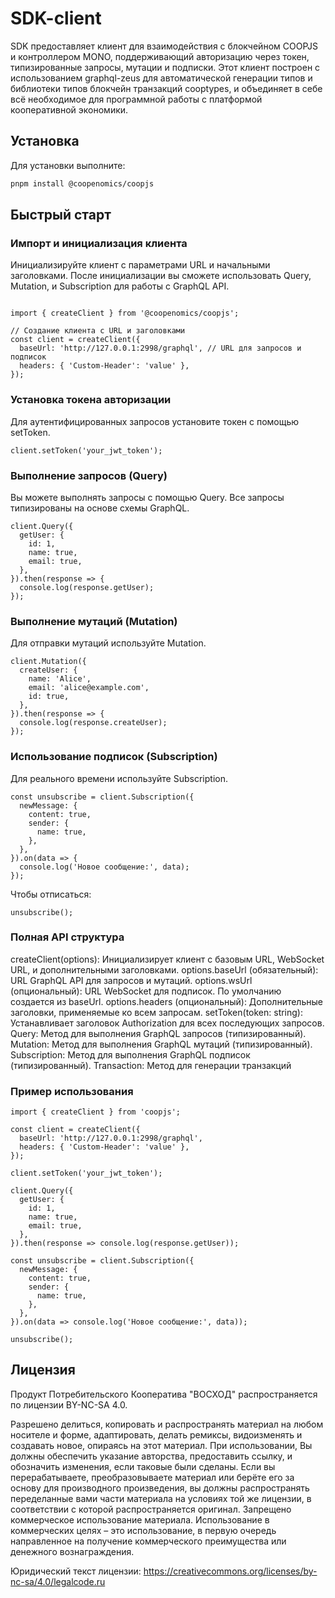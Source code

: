 # SDK-client
SDK предоставляет клиент для взаимодействия с блокчейном COOPJS и контроллером MONO, поддерживающий авторизацию через токен, типизированные запросы, мутации и подписки. Этот клиент построен с использованием graphql-zeus для автоматической генерации типов и библиотеки типов блокчейн транзакций cooptypes, и объединяет в себе всё необходимое для программной работы с платформой кооперативной экономики.

## Установка
Для установки выполните:

``` bash
pnpm install @coopenomics/coopjs
```

## Быстрый старт

### Импорт и инициализация клиента
Инициализируйте клиент с параметрами URL и начальными заголовками. После инициализации вы сможете использовать Query, Mutation, и Subscription для работы с GraphQL API.

```

import { createClient } from '@coopenomics/coopjs';

// Создание клиента с URL и заголовками
const client = createClient({
  baseUrl: 'http://127.0.0.1:2998/graphql', // URL для запросов и подписок
  headers: { 'Custom-Header': 'value' },
});
```

### Установка токена авторизации
Для аутентифицированных запросов установите токен с помощью setToken.

```
client.setToken('your_jwt_token');
```

### Выполнение запросов (Query)
Вы можете выполнять запросы с помощью Query. Все запросы типизированы на основе схемы GraphQL.

```
client.Query({
  getUser: {
    id: 1,
    name: true,
    email: true,
  },
}).then(response => {
  console.log(response.getUser);
});
```

### Выполнение мутаций (Mutation)
Для отправки мутаций используйте Mutation.

```
client.Mutation({
  createUser: {
    name: 'Alice',
    email: 'alice@example.com',
    id: true,
  },
}).then(response => {
  console.log(response.createUser);
});
```

### Использование подписок (Subscription)
Для реального времени используйте Subscription.

```
const unsubscribe = client.Subscription({
  newMessage: {
    content: true,
    sender: {
      name: true,
    },
  },
}).on(data => {
  console.log('Новое сообщение:', data);
});
```

Чтобы отписаться:
```
unsubscribe();
```

### Полная API структура
createClient(options): Инициализирует клиент с базовым URL, WebSocket URL, и дополнительными заголовками.
options.baseUrl (обязательный): URL GraphQL API для запросов и мутаций.
options.wsUrl (опциональный): URL WebSocket для подписок. По умолчанию создается из baseUrl.
options.headers (опциональный): Дополнительные заголовки, применяемые ко всем запросам.
setToken(token: string): Устанавливает заголовок Authorization для всех последующих запросов.
Query: Метод для выполнения GraphQL запросов (типизированный).
Mutation: Метод для выполнения GraphQL мутаций (типизированный).
Subscription: Метод для выполнения GraphQL подписок (типизированный).
Transaction: Метод для генерации транзакций

### Пример использования
```
import { createClient } from 'coopjs';

const client = createClient({
  baseUrl: 'http://127.0.0.1:2998/graphql',
  headers: { 'Custom-Header': 'value' },
});

client.setToken('your_jwt_token');

client.Query({
  getUser: {
    id: 1,
    name: true,
    email: true,
  },
}).then(response => console.log(response.getUser));

const unsubscribe = client.Subscription({
  newMessage: {
    content: true,
    sender: {
      name: true,
    },
  },
}).on(data => console.log('Новое сообщение:', data));

unsubscribe();
```

## Лицензия
Продукт Потребительского Кооператива "ВОСХОД" распространяется по лицензии BY-NC-SA 4.0.

Разрешено делиться, копировать и распространять материал на любом носителе и форме, адаптировать, делать ремиксы, видоизменять и создавать новое, опираясь на этот материал. При использовании, Вы должны обеспечить указание авторства, предоставить ссылку, и обозначить изменения, если таковые были сделаны. Если вы перерабатываете, преобразовываете материал или берёте его за основу для производного произведения, вы должны распространять переделанные вами части материала на условиях той же лицензии, в соответствии с которой распространяется оригинал. Запрещено коммерческое использование материала. Использование в коммерческих целях – это использование, в первую очередь направленное на получение коммерческого преимущества или денежного вознаграждения.

Юридический текст лицензии: https://creativecommons.org/licenses/by-nc-sa/4.0/legalcode.ru
